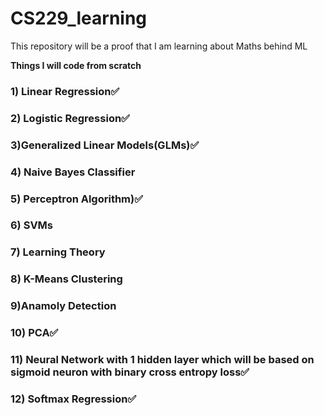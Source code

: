 # CS229_learning
This repository will be a proof that I am learning about Maths behind ML

**Things I will code from scratch**
### 1) Linear Regression✅
### 2) Logistic Regression✅
### 3)Generalized Linear Models(GLMs)✅
### 4) Naive Bayes Classifier
### 5) Perceptron Algorithm)✅
### 6) SVMs
### 7) Learning Theory
### 8) K-Means Clustering
### 9)Anamoly Detection
### 10) PCA✅
### 11) Neural Network with 1 hidden layer which will be based on sigmoid neuron with binary cross entropy loss✅
### 12) Softmax Regression✅
